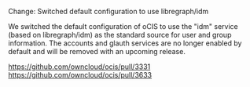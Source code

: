 Change: Switched default configuration to use libregraph/idm

We switched the default configuration of oCIS to use the "idm" service (based
on libregraph/idm) as the standard source for user and group information. The
accounts and glauth services are no longer enabled by default and will be
removed with an upcoming release.

https://github.com/owncloud/ocis/pull/3331
https://github.com/owncloud/ocis/pull/3633
